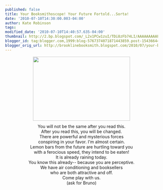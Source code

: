```yaml
---
published: false
title: Your Booksmithoscope! Your Future Fortold...Sorta!
date: '2010-07-10T14:30:00.003-04:00'
author: Kate Robinson
tags: 
modified_date: '2010-07-10T14:40:57.635-04:00'
thumbnail: http://2.bp.blogspot.com/_L2x1PCw1zuI/TDi8zFb74LI/AAAAAAAAAF4/Q8qiiMe2G2I/s72-c/velociraptor_mongoliensis_ms.jpg
blogger_id: tag:blogger.com,1999:blog-5767374071871443859.post-1543664425365640281
blogger_orig_url: http://brooklinebooksmith.blogspot.com/2010/07/your-booksmithoscope-your-future.html
---
```


<div align="center"><a href="http://2.bp.blogspot.com/_L2x1PCw1zuI/TDi8zFb74LI/AAAAAAAAAF4/Q8qiiMe2G2I/s1600/velociraptor_mongoliensis_ms.jpg"><img style="TEXT-ALIGN: center; MARGIN: 0px auto 10px; WIDTH: 320px; DISPLAY: block; HEIGHT: 212px; CURSOR: hand" id="BLOGGER_PHOTO_ID_5492347331397017778" border="0" alt="" src="http://2.bp.blogspot.com/_L2x1PCw1zuI/TDi8zFb74LI/AAAAAAAAAF4/Q8qiiMe2G2I/s320/velociraptor_mongoliensis_ms.jpg" /></a> You will not be the same after you read this.</div><div align="center">After you read this, you will be changed.</div><div align="center"> </div><div align="center">There are powerful and mysterious forces</div><div align="center">conspiring in your favor. I'm almost certain.</div><div align="center"> </div><div align="center">Lemon bars from the future are hurtling toward you</div><div align="center">with a ferocious speed, they intend to be eaten!</div><div align="center"> </div><div align="center">It is already raining today.</div><div align="center">You know this already-- because you are perceptive.</div><div align="center"> </div><div align="center">We have air conditioning and booksellers</div><div align="center">who are both attractive and off.</div><div align="center"> </div><div align="center">Come play with us.<br /></div><div align="center"> </div><div align="center">(ask for Bruno)</div>